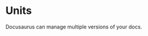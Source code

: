 <!-- ---
sidebar_position: 4
--- -->

# Units

Docusaurus can manage multiple versions of your docs.


